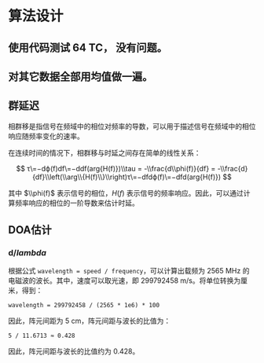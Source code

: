 # 算法设计

## 使用代码测试 64 TC， 没有问题。

## 对其它数据全部用均值做一遍。

## 群延迟

相群移是指信号在频域中的相位对频率的导数，可以用于描述信号在频域中的相位响应随频率变化的速率。

在连续时间的情况下，相群移与时延之间存在简单的线性关系：

$$ τ\=−dϕ(f)df\=−ddf(arg⁡{H(f)})\\tau = -\\frac{d\\phi(f)}{df} = -\\frac{d}{df}\\left(\\arg\\{H(f)\\}\\right)τ\=−dfdϕ(f)​\=−dfd​(arg{H(f)}) $$

其中 $\\phi(f)$ 表示信号的相位，$H(f)$ 表示信号的频率响应。因此，可以通过计算频率响应的相位的一阶导数来估计时延。

## DOA估计

### d/$lambda$

根据公式 `wavelength = speed / frequency`，可以计算出载频为 2565 MHz 的电磁波的波长。其中，速度可以取光速，即 299792458 m/s。将单位转换为厘米，得到：

```
wavelength = 299792458 / (2565 * 1e6) * 100
```

因此，阵元间距为 5 cm，阵元间距与波长的比值为：

```
5 / 11.6713 ≈ 0.428
```

因此，阵元间距与波长的比值约为 0.428。
